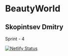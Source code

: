 <h1>BeautyWorld</h1>

<h2>Skopintsev Dmitry</h2>

<p>Sprint - 4</p>

[![Netlify Status](https://api.netlify.com/api/v1/badges/fac6d37d-082e-4138-96e4-01324555592f/deploy-status)](https://app.netlify.com/sites/skdimka-beauty-world/deploys)
